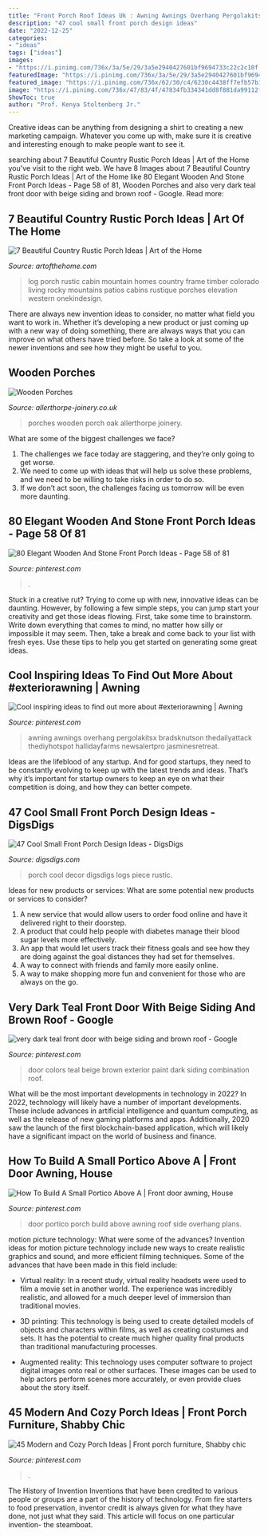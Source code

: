 ```yaml
---
title: "Front Porch Roof Ideas Uk : Awning Awnings Overhang Pergolakitsx Bradsknutson Thedailyattack Thediyhotspot Hallidayfarms Newsalertpro Jasminesretreat"
description: "47 cool small front porch design ideas"
date: "2022-12-25"
categories:
- "ideas"
tags: ["ideas"]
images:
- "https://i.pinimg.com/736x/3a/5e/29/3a5e2940427601bf9694733c22c2c10f.jpg"
featuredImage: "https://i.pinimg.com/736x/3a/5e/29/3a5e2940427601bf9694733c22c2c10f.jpg"
featured_image: "https://i.pinimg.com/736x/62/30/c4/6230c4438ff7efb57b1f28cbfcc65098.jpg"
image: "https://i.pinimg.com/736x/47/83/4f/47834fb334341dd8f881da99112fa3d9.jpg"
ShowToc: true
author: "Prof. Kenya Stoltenberg Jr."
---
```



Creative ideas can be anything from designing a shirt to creating a new marketing campaign. Whatever you come up with, make sure it is creative and interesting enough to make people want to see it.

	

		
searching about 7 Beautiful Country Rustic Porch Ideas | Art of the Home you've visit to the right web. We have 8 Images about 7 Beautiful Country Rustic Porch Ideas | Art of the Home like 80 Elegant Wooden And Stone Front Porch Ideas - Page 58 of 81, Wooden Porches and also very dark teal front door with beige siding and brown roof - Google. Read more:
		
    
## 7 Beautiful Country Rustic Porch Ideas | Art Of The Home

<img loading=lazy src="https://www.artofthehome.com/wp-content/uploads/2019/04/Country-Rustic-Porch-Ideas-Rocky-Mountain-Log-Cabin-800x1079.jpg" onerror="this.onerror=null;this.src='https://tse1.mm.bing.net/th?id=OIP.EhM8GMFBsX7W8n6qpJAzAQHaJ_&amp;pid=15.1';" alt="7 Beautiful Country Rustic Porch Ideas | Art of the Home">

_Source: artofthehome.com_

>log porch rustic cabin mountain homes country frame timber colorado living rocky mountains patios cabins rustique porches elevation western onekindesign. 

	

There are always new invention ideas to consider, no matter what field you want to work in. Whether it’s developing a new product or just coming up with a new way of doing something, there are always ways that you can improve on what others have tried before. So take a look at some of the newer inventions and see how they might be useful to you.

    
## Wooden Porches

<img loading=lazy src="https://www.allerthorpe-joinery.co.uk/assets/green-oak-porch.jpg" onerror="this.onerror=null;this.src='https://tse2.mm.bing.net/th?id=OIP.kIIhaEXMpg4YBiDaLRHinAHaHa&amp;pid=15.1';" alt="Wooden Porches">

_Source: allerthorpe-joinery.co.uk_

>porches wooden porch oak allerthorpe joinery. 

	

What are some of the biggest challenges we face?
1. The challenges we face today are staggering, and they’re only going to get worse.
2. We need to come up with ideas that will help us solve these problems, and we need to be willing to take risks in order to do so.
3. If we don’t act soon, the challenges facing us tomorrow will be even more daunting.

    
## 80 Elegant Wooden And Stone Front Porch Ideas - Page 58 Of 81

<img loading=lazy src="https://i.pinimg.com/736x/54/82/37/54823792150e8fc424d8e46cc5606933.jpg" onerror="this.onerror=null;this.src='https://tse1.mm.bing.net/th?id=OIP.AjMWivNUdAb98k4qSUSjpAHaKA&amp;pid=15.1';" alt="80 Elegant Wooden And Stone Front Porch Ideas - Page 58 of 81">

_Source: pinterest.com_

>. 

	

Stuck in a creative rut? Trying to come up with new, innovative ideas can be daunting. However, by following a few simple steps, you can jump start your creativity and get those ideas flowing. First, take some time to brainstorm. Write down everything that comes to mind, no matter how silly or impossible it may seem. Then, take a break and come back to your list with fresh eyes. Use these tips to help you get started on generating some great ideas.

    
## Cool Inspiring Ideas To Find Out More About #exteriorawning | Awning

<img loading=lazy src="https://i.pinimg.com/736x/3a/5e/29/3a5e2940427601bf9694733c22c2c10f.jpg" onerror="this.onerror=null;this.src='https://tse1.mm.bing.net/th?id=OIP.PlTdbMM_BmThSEuuAK2cGQHaJ6&amp;pid=15.1';" alt="Cool inspiring ideas to find out more about #exteriorawning | Awning">

_Source: pinterest.com_

>awning awnings overhang pergolakitsx bradsknutson thedailyattack thediyhotspot hallidayfarms newsalertpro jasminesretreat. 

	

Ideas are the lifeblood of any startup. And for good startups, they need to be constantly evolving to keep up with the latest trends and ideas. That’s why it’s important for startup owners to keep an eye on what their competition is doing, and how they can better compete.

    
## 47 Cool Small Front Porch Design Ideas - DigsDigs

<img loading=lazy src="https://www.digsdigs.com/photos/2014/02/30-cool-small-front-porch-design-ideas-4.jpg" onerror="this.onerror=null;this.src='https://tse2.mm.bing.net/th?id=OIP.ZLEBqAVP3z-OFbc71NKzbgHaK4&amp;pid=15.1';" alt="47 Cool Small Front Porch Design Ideas - DigsDigs">

_Source: digsdigs.com_

>porch cool decor digsdigs logs piece rustic. 

	

Ideas for new products or services: What are some potential new products or services to consider?
1. A new service that would allow users to order food online and have it delivered right to their doorstep.
2. A product that could help people with diabetes manage their blood sugar levels more effectively.
3. An app that would let users track their fitness goals and see how they are doing against the goal distances they had set for themselves.
4. A way to connect with friends and family more easily online.
5. A way to make shopping more fun and convenient for those who are always on the go.

    
## Very Dark Teal Front Door With Beige Siding And Brown Roof - Google

<img loading=lazy src="https://i.pinimg.com/736x/47/83/4f/47834fb334341dd8f881da99112fa3d9.jpg" onerror="this.onerror=null;this.src='https://tse3.mm.bing.net/th?id=OIP.ocbWp4yAdBJ34KdcMocuJQHaLI&amp;pid=15.1';" alt="very dark teal front door with beige siding and brown roof - Google">

_Source: pinterest.com_

>door colors teal beige brown exterior paint dark siding combination roof. 

	

What will be the most important developments in technology in 2022?
In 2022, technology will likely have a number of important developments. These include advances in artificial intelligence and quantum computing, as well as the release of new gaming platforms and apps. Additionally, 2020 saw the launch of the first blockchain-based application, which will likely have a significant impact on the world of business and finance.

    
## How To Build A Small Portico Above A | Front Door Awning, House

<img loading=lazy src="https://i.pinimg.com/736x/62/30/c4/6230c4438ff7efb57b1f28cbfcc65098.jpg" onerror="this.onerror=null;this.src='https://tse1.mm.bing.net/th?id=OIP.RuKM4PLzp5Suzn6M7_T2hwHaFj&amp;pid=15.1';" alt="How To Build A Small Portico Above A | Front door awning, House">

_Source: pinterest.com_

>door portico porch build above awning roof side overhang plans. 

	

motion picture technology: What were some of the advances?
Invention ideas for motion picture technology include new ways to create realistic graphics and sound, and more efficient filming techniques. Some of the advances that have been made in this field include: 
- Virtual reality: In a recent study, virtual reality headsets were used to film a movie set in another world. The experience was incredibly realistic, and allowed for a much deeper level of immersion than traditional movies. 

- 3D printing: This technology is being used to create detailed models of objects and characters within films, as well as creating costumes and sets. It has the potential to create much higher quality final products than traditional manufacturing processes. 

- Augmented reality: This technology uses computer software to project digital images onto real or other surfaces. These images can be used to help actors perform scenes more accurately, or even provide clues about the story itself.

    
## 45 Modern And Cozy Porch Ideas | Front Porch Furniture, Shabby Chic

<img loading=lazy src="https://i.pinimg.com/736x/a7/5d/61/a75d61245b695f4eca35893920b95ba2.jpg" onerror="this.onerror=null;this.src='https://tse2.mm.bing.net/th?id=OIP.RuB90YCrWbI9pmJTroR7ogHaJ3&amp;pid=15.1';" alt="45 Modern and Cozy Porch Ideas | Front porch furniture, Shabby chic">

_Source: pinterest.com_

>. 

	

The History of Invention
Inventions that have been credited to various people or groups are a part of the history of technology. From fire starters to food preservation, inventor credit is always given for what they have done, not just what they said. This article will focus on one particular invention- the steamboat.

